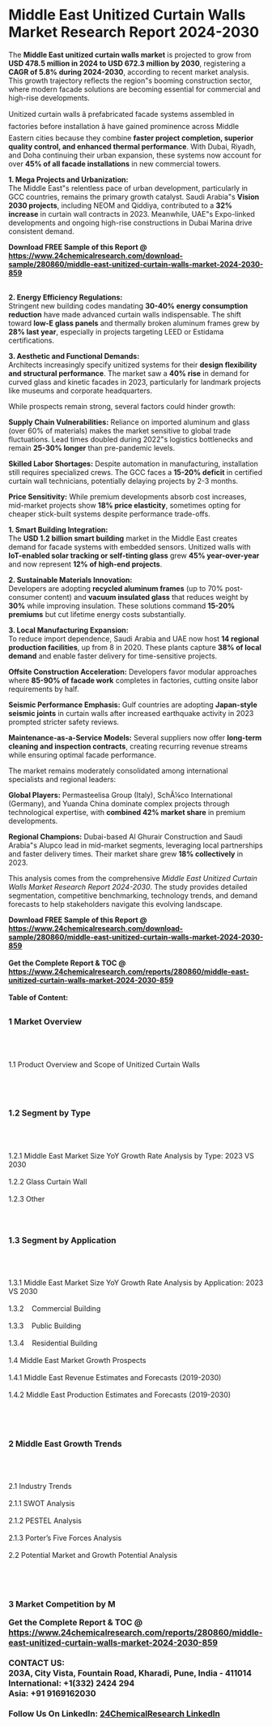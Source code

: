 <h1>Middle East Unitized Curtain Walls Market Research Report 2024-2030</h1><p>The <strong>Middle East unitized curtain walls market</strong> is projected to grow from <strong>USD 478.5 million in 2024 to USD 672.3 million by 2030</strong>, registering a <strong>CAGR of 5.8% during 2024-2030</strong>, according to recent market analysis. This growth trajectory reflects the region"s booming construction sector, where modern facade solutions are becoming essential for commercial and high-rise developments.</p><p>Unitized curtain walls â prefabricated facade systems assembled in factories before installation â have gained prominence across Middle Eastern cities because they combine <strong>faster project completion, superior quality control, and enhanced thermal performance</strong>. With Dubai, Riyadh, and Doha continuing their urban expansion, these systems now account for over <strong>45% of all facade installations</strong> in new commercial towers.</p><p><strong>1. Mega Projects and Urbanization:</strong><br>
The Middle East"s relentless pace of urban development, particularly in GCC countries, remains the primary growth catalyst. Saudi Arabia"s <strong>Vision 2030 projects</strong>, including NEOM and Qiddiya, contributed to a <strong>32% increase</strong> in curtain wall contracts in 2023. Meanwhile, UAE"s Expo-linked developments and ongoing high-rise constructions in Dubai Marina drive consistent demand.</p><div><b>Download FREE Sample of this Report @ 
            <a href="https://www.24chemicalresearch.com/download-sample/280860/middle-east-unitized-curtain-walls-market-2024-2030-859">
            https://www.24chemicalresearch.com/download-sample/280860/middle-east-unitized-curtain-walls-market-2024-2030-859</a></b></div><br><p><strong>2. Energy Efficiency Regulations:</strong><br>
Stringent new building codes mandating <strong>30-40% energy consumption reduction</strong> have made advanced curtain walls indispensable. The shift toward <strong>low-E glass panels</strong> and thermally broken aluminum frames grew by <strong>28% last year</strong>, especially in projects targeting LEED or Estidama certifications.</p><p><strong>3. Aesthetic and Functional Demands:</strong><br>
Architects increasingly specify unitized systems for their <strong>design flexibility and structural performance</strong>. The market saw a <strong>40% rise</strong> in demand for curved glass and kinetic facades in 2023, particularly for landmark projects like museums and corporate headquarters.</p><p>While prospects remain strong, several factors could hinder growth:</p><p><strong>Supply Chain Vulnerabilities:</strong> Reliance on imported aluminum and glass (over 60% of materials) makes the market sensitive to global trade fluctuations. Lead times doubled during 2022"s logistics bottlenecks and remain <strong>25-30% longer</strong> than pre-pandemic levels.</p><p><strong>Skilled Labor Shortages:</strong> Despite automation in manufacturing, installation still requires specialized crews. The GCC faces a <strong>15-20% deficit</strong> in certified curtain wall technicians, potentially delaying projects by 2-3 months.</p><p><strong>Price Sensitivity:</strong> While premium developments absorb cost increases, mid-market projects show <strong>18% price elasticity</strong>, sometimes opting for cheaper stick-built systems despite performance trade-offs.</p><p><strong>1. Smart Building Integration:</strong><br>
The <strong>USD 1.2 billion smart building</strong> market in the Middle East creates demand for facade systems with embedded sensors. Unitized walls with <strong>IoT-enabled solar tracking or self-tinting glass</strong> grew <strong>45% year-over-year</strong> and now represent <strong>12% of high-end projects</strong>.</p><p><strong>2. Sustainable Materials Innovation:</strong><br>
Developers are adopting <strong>recycled aluminum frames</strong> (up to 70% post-consumer content) and <strong>vacuum insulated glass</strong> that reduces weight by <strong>30%</strong> while improving insulation. These solutions command <strong>15-20% premiums</strong> but cut lifetime energy costs substantially.</p><p><strong>3. Local Manufacturing Expansion:</strong><br>
To reduce import dependence, Saudi Arabia and UAE now host <strong>14 regional production facilities</strong>, up from 8 in 2020. These plants capture <strong>38% of local demand</strong> and enable faster delivery for time-sensitive projects.</p><p><strong>Offsite Construction Acceleration:</strong> Developers favor modular approaches where <strong>85-90% of facade work</strong> completes in factories, cutting onsite labor requirements by half.</p><p><strong>Seismic Performance Emphasis:</strong> Gulf countries are adopting <strong>Japan-style seismic joints</strong> in curtain walls after increased earthquake activity in 2023 prompted stricter safety reviews.</p><p><strong>Maintenance-as-a-Service Models:</strong> Several suppliers now offer <strong>long-term cleaning and inspection contracts</strong>, creating recurring revenue streams while ensuring optimal facade performance.</p><p>The market remains moderately consolidated among international specialists and regional leaders:</p><p><strong>Global Players:</strong> Permasteelisa Group (Italy), SchÃ¼co International (Germany), and Yuanda China dominate complex projects through technological expertise, with <strong>combined 42% market share</strong> in premium developments.</p><p><strong>Regional Champions:</strong> Dubai-based Al Ghurair Construction and Saudi Arabia"s Alupco lead in mid-market segments, leveraging local partnerships and faster delivery times. Their market share grew <strong>18% collectively</strong> in 2023.</p><p>This analysis comes from the comprehensive <em>Middle East Unitized Curtain Walls Market Research Report 2024-2030</em>. The study provides detailed segmentation, competitive benchmarking, technology trends, and demand forecasts to help stakeholders navigate this evolving landscape.</p><div><b>Download FREE Sample of this Report @ 
            <a href="https://www.24chemicalresearch.com/download-sample/280860/middle-east-unitized-curtain-walls-market-2024-2030-859">
            https://www.24chemicalresearch.com/download-sample/280860/middle-east-unitized-curtain-walls-market-2024-2030-859</a></b></div><br><div><b>Get the Complete Report & TOC @ 
            <a href="https://www.24chemicalresearch.com/reports/280860/middle-east-unitized-curtain-walls-market-2024-2030-859">
            https://www.24chemicalresearch.com/reports/280860/middle-east-unitized-curtain-walls-market-2024-2030-859</a></b></div><br>
            <b>Table of Content:</b><p><h2><span style="font-size:16px"><strong>1 Market Overview&nbsp;&nbsp; &nbsp;</strong></span></h2><br />
<br />
<p>1.1 Product Overview and Scope of Unitized Curtain Walls&nbsp;</p><br />
<br />
<h2><strong><span style="font-size:16px">1.2 Segment by Type&nbsp;&nbsp; &nbsp;</span></strong></h2><br />
<br />
<p>1.2.1 Middle East Market Size YoY Growth Rate Analysis by Type: 2023 VS 2030&nbsp;&nbsp; &nbsp;<br /><br />
1.2.2 Glass Curtain Wall&nbsp;&nbsp; &nbsp;<br /><br />
1.2.3 Other<br /><br />
<br />
<h2><span style="font-size:16px"><strong>1.3 Segment by Application&nbsp;&nbsp;</strong></span></h2><br />
<br />
<p>1.3.1 Middle East Market Size YoY Growth Rate Analysis by Application: 2023 VS 2030&nbsp;&nbsp; &nbsp;<br /><br />
1.3.2&nbsp;&nbsp; &nbsp;Commercial Building<br /><br />
1.3.3&nbsp;&nbsp; &nbsp;Public Building<br /><br />
1.3.4&nbsp;&nbsp; &nbsp;Residential Building<br /><br />
1.4 Middle East Market Growth Prospects&nbsp;&nbsp; &nbsp;<br /><br />
1.4.1 Middle East Revenue Estimates and Forecasts (2019-2030)&nbsp;&nbsp; &nbsp;<br /><br />
1.4.2 Middle East Production Estimates and Forecasts (2019-2030)&nbsp;&nbsp;</p><br />
<br />
<h2><span style="font-size:16px"><strong>2 Middle East Growth Trends&nbsp;&nbsp; &nbsp;</strong></span></h2><br />
<br />
<p>2.1 Industry Trends&nbsp;&nbsp; &nbsp;<br /><br />
2.1.1 SWOT Analysis&nbsp;&nbsp; &nbsp;<br /><br />
2.1.2 PESTEL Analysis&nbsp;&nbsp; &nbsp;<br /><br />
2.1.3 Porter&rsquo;s Five Forces Analysis&nbsp;&nbsp; &nbsp;<br /><br />
2.2 Potential Market and Growth Potential Analysis&nbsp;&nbsp; &nbsp;</p><br />
<br />
<h2><span style="font-size:16px"><strong>3 Market Competition by M</p><div><b>Get the Complete Report & TOC @ 
            <a href="https://www.24chemicalresearch.com/reports/280860/middle-east-unitized-curtain-walls-market-2024-2030-859">
            https://www.24chemicalresearch.com/reports/280860/middle-east-unitized-curtain-walls-market-2024-2030-859</a></b></div><br><b>CONTACT US:</b><br>
            203A, City Vista, Fountain Road, Kharadi, Pune, India - 411014<br>
            International: +1(332) 2424 294<br>
            Asia: +91 9169162030 <br><br>
            Follow Us On LinkedIn: <a href="https://www.linkedin.com/company/24chemicalresearch/">24ChemicalResearch LinkedIn</a>